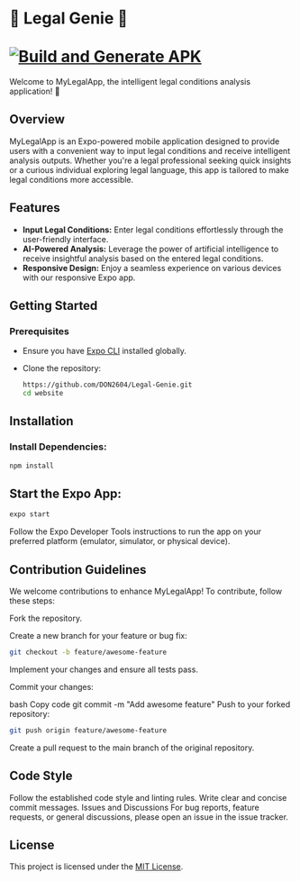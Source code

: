 # 🤖 Legal Genie 📜 <br><br> [![Build and Generate APK](https://github.com/DON2604/Legal-Genie/actions/workflows/build.yml/badge.svg)](https://github.com/DON2604/Legal-Genie/actions/workflows/build.yml)

Welcome to MyLegalApp, the intelligent legal conditions analysis application! 🚀 

## Overview

MyLegalApp is an Expo-powered mobile application designed to provide users with a convenient way to input legal conditions and receive intelligent analysis outputs. Whether you're a legal professional seeking quick insights or a curious individual exploring legal language, this app is tailored to make legal conditions more accessible.

## Features

- **Input Legal Conditions:** Enter legal conditions effortlessly through the user-friendly interface.
- **AI-Powered Analysis:** Leverage the power of artificial intelligence to receive insightful analysis based on the entered legal conditions.
- **Responsive Design:** Enjoy a seamless experience on various devices with our responsive Expo app.

## Getting Started

### Prerequisites

- Ensure you have [Expo CLI](https://docs.expo.dev/get-started/installation/) installed globally.
- Clone the repository:

   ```bash
   https://github.com/DON2604/Legal-Genie.git
   cd website

## Installation

### Install Dependencies:

  ```bash
  npm install
```

## Start the Expo App:

```bash
expo start
```

Follow the Expo Developer Tools instructions to run the app on your preferred platform (emulator, simulator, or physical device).

## Contribution Guidelines
We welcome contributions to enhance MyLegalApp! To contribute, follow these steps:

Fork the repository.

Create a new branch for your feature or bug fix:

```bash
git checkout -b feature/awesome-feature
```
Implement your changes and ensure all tests pass.

Commit your changes:

bash
Copy code
git commit -m "Add awesome feature"
Push to your forked repository:

```bash
git push origin feature/awesome-feature
```
Create a pull request to the main branch of the original repository.

## Code Style
Follow the established code style and linting rules.
Write clear and concise commit messages.
Issues and Discussions
For bug reports, feature requests, or general discussions, please open an issue in the issue tracker.

## License
This project is licensed under the [MIT License](https://opensource.org/licenses/MIT).


 
